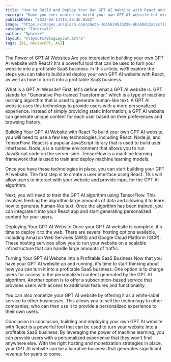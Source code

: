 ```yaml
---
title: "How to Build and Deploy Your Own GPT AI Website with React and Turn it Into a Profitable SaaS Business"
excerpt: "Have you ever wanted to build your own GPT AI website but didn't know where to start? Look no further! In this blog post, we will guide you through the process of building and deploying a GPT AI website using React. Not only will you learn how to create an AI-powered website, but we'll also show you how to turn it into a profitable SaaS business."
publishDate: "2023-02-13T15:39:36.050Z"
image: "https://images.unsplash.com/photo-1655634535290-6bab0013accc?ixlib=rb-4.0.3&ixid=MnwxMjA3fDB8MHxwaG90by1wYWdlfHx8fGVufDB8fHx8&auto=format&fit=crop&w=464&q=80"
category: "Tutorials"
author: "Sphrex+"
layout: "@layouts/BlogLayout.astro"
tags: [AI, NectarGPT, AGI]
---
```



The Power of GPT AI Websites
Are you interested in building your own GPT AI website with React? It's a powerful tool that can be used to turn your website into a profitable SaaS business. In this article, we'll explore the steps you can take to build and deploy your own GPT AI website with React, as well as how to turn it into a profitable SaaS business.

What is a GPT AI Website?
First, let's define what a GPT AI website is. GPT stands for "Generative Pre-trained Transformer," which is a type of machine learning algorithm that is used to generate human-like text. A GPT AI website uses this technology to provide users with a more personalized experience. Instead of simply providing static information, a GPT AI website can generate unique content for each user based on their preferences and browsing history.

Building Your GPT AI Website with React
To build your own GPT AI website, you will need to use a few key technologies, including React, Node.js, and TensorFlow. React is a popular JavaScript library that is used to build user interfaces. Node.js is a runtime environment that allows you to run JavaScript code on the server-side. TensorFlow is a machine learning framework that is used to train and deploy machine learning models.

Once you have these technologies in place, you can start building your GPT AI website. The first step is to create a user interface using React. This will allow users to interact with your website and provide input for the GPT AI algorithm.

Next, you will need to train the GPT AI algorithm using TensorFlow. This involves feeding the algorithm large amounts of data and allowing it to learn how to generate human-like text. Once the algorithm has been trained, you can integrate it into your React app and start generating personalized content for your users.

Deploying Your GPT AI Website
Once your GPT AI website is complete, it's time to deploy it to the web. There are several hosting options available, including Amazon Web Services (AWS) and Google Cloud Platform (GCP). These hosting services allow you to run your website on a scalable infrastructure that can handle large amounts of traffic.

Turning Your GPT AI Website into a Profitable SaaS Business
Now that you have your GPT AI website up and running, it's time to start thinking about how you can turn it into a profitable SaaS business. One option is to charge users for access to the personalized content generated by the GPT AI algorithm. Another option is to offer a subscription-based service that provides users with access to additional features and functionality.

You can also monetize your GPT AI website by offering it as a white-label service to other businesses. This allows you to sell the technology to other companies, who can then use it to provide a personalized experience to their own users.

Conclusion
In conclusion, building and deploying your own GPT AI website with React is a powerful tool that can be used to turn your website into a profitable SaaS business. By leveraging the power of machine learning, you can provide users with a personalized experience that they won't find anywhere else. With the right hosting and monetization strategies in place, your GPT AI website can be a lucrative business that generates significant revenue for years to come.